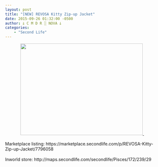 ```yaml
---
layout: post
title: "[NEW] REVOSA Kitty Zip-up Jacket"
date: 2015-09-26 01:32:00 -0500
author: 𐕣 C M D R ░ NOVA 𐕣
categories:
    - "Second Life"
---
```


<div style="clear: both; text-align: center;">
<a href="http://3.bp.blogspot.com/-QutDz_mpZNg/VgX1XaliAVI/AAAAAAAAAN0/RS28n3uyvDs/s1600/RKZUJA.png" style="margin-left: 1em; margin-right: 1em;"><img border="0" height="300" src="http://3.bp.blogspot.com/-QutDz_mpZNg/VgX1XaliAVI/AAAAAAAAAN0/RS28n3uyvDs/s400/RKZUJA.png" width="400" />&nbsp;</a></div>
<div style="clear: both; text-align: center;">
<br /></div>
<div style="clear: both; text-align: left;">
Marketplace listing: https://marketplace.secondlife.com/p/REVOSA-Kitty-Zip-up-Jacket/7796058</div>
<div style="clear: both; text-align: left;">
<br /></div>
<div style="clear: both; text-align: left;">
Inworld store: http://maps.secondlife.com/secondlife/Pisces/172/239/29</div>
<br />